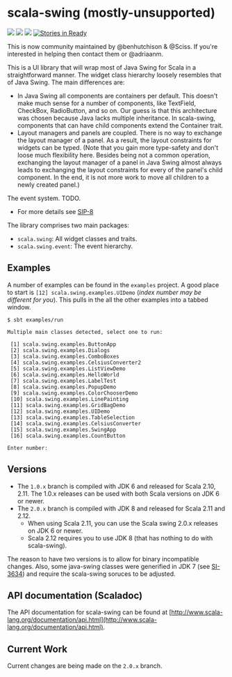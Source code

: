 # scala-swing (mostly-unsupported)

[<img src="https://img.shields.io/travis/scala/scala-swing/java7.svg"/>](https://travis-ci.org/scala/scala-swing)
[<img src="https://img.shields.io/maven-central/v/org.scala-lang.modules/scala-swing_2.11.svg?label=latest%20release%20for%202.11"/>](http://search.maven.org/#search%7Cga%7C1%7Cg%3Aorg.scala-lang.modules%20a%3Ascala-swing_2.11)
[<img src="https://img.shields.io/maven-central/v/org.scala-lang.modules/scala-swing_2.12.svg?label=latest%20release%20for%202.12"/>](http://search.maven.org/#search%7Cga%7C1%7Cg%3Aorg.scala-lang.modules%20a%3Ascala-swing_2.12)
[![Stories in Ready](https://badge.waffle.io/scala/scala-swing.svg?label=ready&title=Ready)](http://waffle.io/scala/scala-swing)

This is now community maintained by @benhutchison & @Sciss. If you're interested in helping then contact them or @adriaanm.

This is a UI library that will wrap most of Java Swing for Scala in a straightforward manner. 
The widget class hierarchy loosely resembles that of Java Swing. The main differences are:

- In Java Swing all components are containers per default. This doesn't make much sense for
  a number of components, like TextField, CheckBox, RadioButton, and so on. Our guess is that 
  this architecture was chosen because Java lacks multiple inheritance. 
  In scala-swing, components that can have child components extend the Container trait.
-  Layout managers and panels are coupled. There is no way to exchange the layout manager
  of a panel. As a result, the layout constraints for widgets can be typed. 
  (Note that you gain more type-safety and don't loose much flexibility here. Besides 
  being not a common operation, exchanging the layout manager of a panel in Java 
  Swing almost always leads to exchanging the layout constraints for every of the panel's 
  child component. In the end, it is not more work to move all children to a newly created 
  panel.)
   
  The event system. TODO.

- For more details see [SIP-8](docs/SIP-8.md)

The library comprises two main packages:

- `scala.swing`: All widget classes and traits.
- `scala.swing.event`: The event hierarchy.


## Examples

A number of examples can be found in the `examples` project. 
A good place to start is  `[12] scala.swing.examples.UIDemo` (_index number may be different for you_). This pulls in the all the other examples into a tabbed window.

```
$ sbt examples/run

Multiple main classes detected, select one to run:

 [1] scala.swing.examples.ButtonApp
 [2] scala.swing.examples.Dialogs
 [3] scala.swing.examples.ComboBoxes
 [4] scala.swing.examples.CelsiusConverter2
 [5] scala.swing.examples.ListViewDemo
 [6] scala.swing.examples.HelloWorld
 [7] scala.swing.examples.LabelTest
 [8] scala.swing.examples.PopupDemo
 [9] scala.swing.examples.ColorChooserDemo
 [10] scala.swing.examples.LinePainting
 [11] scala.swing.examples.GridBagDemo
 [12] scala.swing.examples.UIDemo
 [13] scala.swing.examples.TableSelection
 [14] scala.swing.examples.CelsiusConverter
 [15] scala.swing.examples.SwingApp
 [16] scala.swing.examples.CountButton

Enter number:
```


## Versions
  
- The `1.0.x` branch is compiled with JDK 6 and released for Scala 2.10, 2.11. The 1.0.x releases can be used with both Scala versions on JDK 6 or newer.
- The `2.0.x` branch is compiled with JDK 8 and released for Scala 2.11 and 2.12.
  - When using Scala 2.11, you can use the Scala swing 2.0.x releases on JDK 6 or newer.
  - Scala 2.12 requires you to use JDK 8 (that has nothing to do with scala-swing).

The reason to have two versions is to allow for binary incompatible changes. Also, some java-swing classes were generified in JDK 7 (see [SI-3634](https://issues.scala-lang.org/browse/SI-3634)) and require the scala-swing soruces to be adjusted.


## API documentation (Scaladoc)

The API documentation for scala-swing can be found at [http://www.scala-lang.org/documentation/api.html](http://www.scala-lang.org/documentation/api.html).


## Current Work

Current changes are being made on the `2.0.x` branch.
